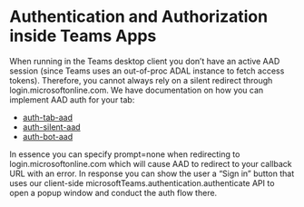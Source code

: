 # Authentication and Authorization inside Teams Apps

When running in the Teams desktop client you don’t have an active AAD session (since Teams uses an out-of-proc ADAL instance to fetch access tokens). Therefore, you cannot always rely on a silent redirect through login.microsoftonline.com. We have documentation on how you can implement AAD auth for your tab:

- [auth-tab-aad](https://docs.microsoft.com/en-us/microsoftteams/platform/concepts/authentication/auth-tab-aad)
- [auth-silent-aad](https://docs.microsoft.com/en-us/microsoftteams/platform/concepts/authentication/auth-silent-aad)
- [auth-bot-aad](https://docs.microsoft.com/en-us/microsoftteams/platform/concepts/authentication/auth-bot-aad)

In essence you can specify prompt=none when redirecting to login.microsoftonline.com which will cause AAD to redirect to your callback URL with an error. In response you can show the user a “Sign in” button that uses our client-side microsoftTeams.authentication.authenticate API to open a popup window and conduct the auth flow there.
